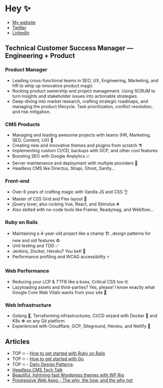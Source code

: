 # Hey ✨

*   [My website](https://djigo.dev) 
*   [Twitter](https://twitter.com/brownio_)
*   [LinkedIn](https://www.linkedin.com/in/antonio-djigo/)
  
## Technical Customer Success Manager — Engineering + Product

### Product Manager
- Leading cross-functional teams in SEO, UX, Engineering, Marketing, and HR to whip up innovative product magic
- Rocking product ownership and project management. Using SCRUM to turn insights and stakeholder issues into actionable strategies.
- Deep-diving into market research, crafting strategic roadmaps, and managing the product lifecycle. Task prioritization, conflict resolution, and risk mitigation.

### CMS Products
- Managing and leading awesome projects with teams (HR, Marketing, SEO, Content, UX) 🚀
- Creating new and innovative themes and plugins from scratch ⚗️
- Implementing custom CI/CD, backups with GCP, and other cool features
- Boosting SEO with Google Analytics 📈
- Server maintenance and deployment with multiple providers 🚀
- Headless CMS like Directus, Strapi, Ghost, Sanity...

### Front-end
- Over 6 years of crafting magic with Vanilla JS and CSS 👌
- Master of CSS Grid and Flex layout 🔧
- jQuery lover, also rocking Vue, React, and Stimulus ➕
- Also skilled with no-code tools like Framer, Readymag, and Webflow...

### Ruby on Rails
- Maintaining a 4-year-old project like a champ 🏗️ ,design patterns for new and old features ♻️
- Unit testing and TDD ✅
- Jenkins, Docker, Heroku? You bet! 🐳
- Performance profiling and WCAG accessibility ⚡️

### Web Performance
- Reducing your LCP & TTFB like a boss, Critical CSS too 🤓
- Lazyloading assets and third-parties? Yes, please! I know exactly what Google Core Web Vitals wants from your site 🌚

### Web Infrastructure
- Golang 🐻, Terraforming infrastructures, CI/CD wizard with Docker 🐋 and K8s ☸️ on any Git platform
- Experienced with Cloudflare, GCP, Siteground, Heroku, and Netlify 🤷


## Articles
- TOP 🔥 - [How to get started with Ruby on Rails](https://dev.to/brownio/i-just-want-to-be-a-ruby-on-rails-developer-how-to-get-started-30np)
- TOP 🔥 - [How to get started with Go](https://dev.to/brownio/i-just-want-to-be-a-golang-developer-how-to-get-started-e46)
- TOP 🔥 - [Daily Design Patterns](https://dev.to/brownio/a-pattern-a-day-keeps-the-reviewers-away-day-0-what-are-the-design-patterns-4oh8)
- [Headless CMS Tech Talk](https://www.linkedin.com/feed/update/urn:li:activity:6639511951368159232/)
- [Beautiful, lightning-fast Wordpress themes with WP Rig](https://dev.to/brownio/beautiful-lightning-fast-wordpress-themes-with-wp-rig-make-your-theme-meet-the-latest-web-standards-3bdd)
- [Progressive Web Apps - The why, the how, and the why not](https://dev.to/brownio/progressive-web-apps-the-why-the-how-and-the-why-not-3092)
